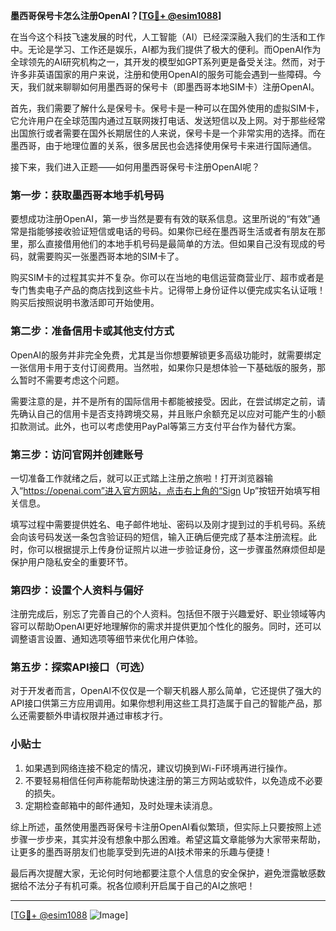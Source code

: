 **墨西哥保号卡怎么注册OpenAI？[[TG💪+ @esim1088](https://t.me/s/esim1088)]**

在当今这个科技飞速发展的时代，人工智能（AI）已经深深融入我们的生活和工作中。无论是学习、工作还是娱乐，AI都为我们提供了极大的便利。而OpenAI作为全球领先的AI研究机构之一，其开发的模型如GPT系列更是备受关注。然而，对于许多非英语国家的用户来说，注册和使用OpenAI的服务可能会遇到一些障碍。今天，我们就来聊聊如何用墨西哥的保号卡（即墨西哥本地SIM卡）注册OpenAI。

首先，我们需要了解什么是保号卡。保号卡是一种可以在国外使用的虚拟SIM卡，它允许用户在全球范围内通过互联网拨打电话、发送短信以及上网。对于那些经常出国旅行或者需要在国外长期居住的人来说，保号卡是一个非常实用的选择。而在墨西哥，由于地理位置的关系，很多居民也会选择使用保号卡来进行国际通信。

接下来，我们进入正题——如何用墨西哥保号卡注册OpenAI呢？

### **第一步：获取墨西哥本地手机号码**
要想成功注册OpenAI，第一步当然是要有有效的联系信息。这里所说的“有效”通常是指能够接收验证短信或电话的号码。如果你已经在墨西哥生活或者有朋友在那里，那么直接借用他们的本地手机号码是最简单的方法。但如果自己没有现成的号码，就需要购买一张墨西哥本地的SIM卡了。

购买SIM卡的过程其实并不复杂。你可以在当地的电信运营商营业厅、超市或者是专门售卖电子产品的商店找到这些卡片。记得带上身份证件以便完成实名认证哦！购买后按照说明书激活即可开始使用。

### **第二步：准备信用卡或其他支付方式**
OpenAI的服务并非完全免费，尤其是当你想要解锁更多高级功能时，就需要绑定一张信用卡用于支付订阅费用。当然啦，如果你只是想体验一下基础版的服务，那么暂时不需要考虑这个问题。

需要注意的是，并不是所有的国际信用卡都能被接受。因此，在尝试绑定之前，请先确认自己的信用卡是否支持跨境交易，并且账户余额充足以应对可能产生的小额扣款测试。此外，也可以考虑使用PayPal等第三方支付平台作为替代方案。

### **第三步：访问官网并创建账号**
一切准备工作就绪之后，就可以正式踏上注册之旅啦！打开浏览器输入“https://openai.com”进入官方网站，点击右上角的“Sign Up”按钮开始填写相关信息。

填写过程中需要提供姓名、电子邮件地址、密码以及刚才提到过的手机号码。系统会向该号码发送一条包含验证码的短信，输入正确后便完成了基本注册流程。此时，你可以根据提示上传身份证照片以进一步验证身份，这一步骤虽然麻烦但却是保护用户隐私安全的重要环节。

### **第四步：设置个人资料与偏好**
注册完成后，别忘了完善自己的个人资料。包括但不限于兴趣爱好、职业领域等内容可以帮助OpenAI更好地理解你的需求并提供更加个性化的服务。同时，还可以调整语言设置、通知选项等细节来优化用户体验。

### **第五步：探索API接口（可选）**
对于开发者而言，OpenAI不仅仅是一个聊天机器人那么简单，它还提供了强大的API接口供第三方应用调用。如果你想利用这些工具打造属于自己的智能产品，那么还需要额外申请权限并通过审核才行。

### **小贴士**
1. 如果遇到网络连接不稳定的情况，建议切换到Wi-Fi环境再进行操作。
2. 不要轻易相信任何声称能帮助快速注册的第三方网站或软件，以免造成不必要的损失。
3. 定期检查邮箱中的邮件通知，及时处理未读消息。

综上所述，虽然使用墨西哥保号卡注册OpenAI看似繁琐，但实际上只要按照上述步骤一步步来，其实并没有想象中那么困难。希望这篇文章能够为大家带来帮助，让更多的墨西哥朋友们也能享受到先进的AI技术带来的乐趣与便捷！

最后再次提醒大家，无论何时何地都要注意个人信息的安全保护，避免泄露敏感数据给不法分子有机可乘。祝各位顺利开启属于自己的AI之旅吧！

---

[[TG💪+ @esim1088](https://t.me/s/esim1088) ![Image](https://i.postimg.cc/4NQfJmqS/Snipaste-2025-05-13-00-14-12.png)]